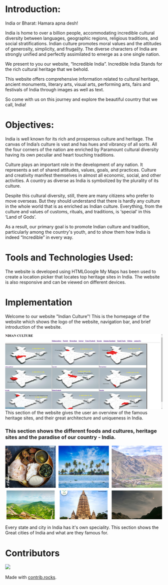# Introduction:
India or Bharat: Hamara apna desh!

India is home to over a billion people, accommodating incredible cultural diversity between languages, geographic regions, religious traditions, and social stratifications. Indian culture promotes moral values and the attitudes of generosity, simplicity, and frugality. The diverse characters of India are strongly unified and perfectly assimilated to emerge as a one single nation.

We present to you our website, “Incredible India”. Incredible India Stands for the rich cultural heritage that we behold.

This website offers comprehensive information related to cultural heritage, ancient monuments, literary arts, visual arts, performing arts, fairs and festivals of India through images as well as text.

So come with us on this journey and explore the beautiful country that we call, India!
# Objectives:
India is well known for its rich and prosperous culture and heritage. The canvas of India’s culture is vast and has hues and vibrancy of all sorts. All the four corners of the nation are enriched by Paramount cultural diversity having its own peculiar and heart touching traditions.

Culture plays an important role in the development of any nation. It represents a set of shared attitudes, values, goals, and practices. Culture and creativity manifest themselves in almost all economic, social, and other activities. A country as diverse as India is symbolized by the plurality of its culture.

Despite this cultural diversity, still, there are many citizens who prefer to move overseas. But they should understand that there is hardly any culture in the whole world that is as enriched as Indian culture. Everything, from the culture and values of customs, rituals, and traditions, is ‘special’ in this ‘Land of Gods’.

As a result, our primary goal is to promote Indian culture and tradition, particularly among the country's youth, and to show them how India is indeed “Incredible” in every way.

# Tools and Technologies Used:
The website is developed using HTMLGoogle My Maps has been used to create a location picker that locates top heritage sites in India. The website is also responsive and can be viewed on different devices.

 # Implementation
Welcome to our website "Indian Culture"! This is the homepage of the website which shows the logo of the website, navigation bar, and brief introduction of the website.

![home page ](./img/home%20page.png)
This section of the website gives the user an overview of the famous heritage sites, and their great architecture and uniqueness in India.

### This section shows the different foods and cultures, heritage sites and the paradise of our country - India.
 
 ![infomation about ](./img/image.png)

 Every state and city in India has it's own speciality. This section shows the Great cities of India and what are they famous for.

 # Contributors
 <a href="https://github.com/kiranmore2404/icp9.0-html-github-group-project-no-1/graphs/contributors">
  <img src="https://contrib.rocks/image?repo=kiranmore2404/icp9.0-html-github-group-project-no-1" />
</a>

Made with [contrib.rocks](https://contrib.rocks).